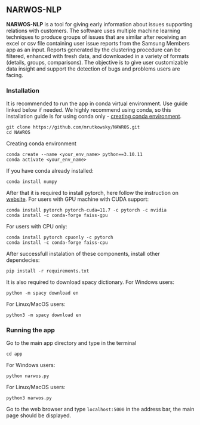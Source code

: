 ## **NARWOS-NLP**
**NARWOS-NLP** is a tool for giving early information about issues supporting relations with customers. The software uses multiple machine learning techniques to produce groups of issues that are similar after receiving an excel or csv file containing user issue reports from the Samsung Members app as an input. Reports generated by the clustering procedure can be filtered, enhanced with fresh data, and downloaded in a variety of formats (details, groups, comparisons). The objective is to give user customizable data insight and support the detection of bugs and problems users are facing.

### **Installation**
It is recommended to run the app in conda virtual environment. Use guide linked below if needed. We highly recommend using conda, so this installation guide is for using conda only -
[creating conda environment](https://conda.io/projects/conda/en/latest/user-guide/tasks/manage-environments.html#creating-an-environment-with-commands).

```
git clone https://github.com/mrutkowsky/NAWROS.git
cd NAWROS
```
Creating conda environment
```
conda create --name <your_env_name> python==3.10.11
conda activate <your_env_name>
```
If you have conda already installed:
```
conda install numpy
```
After that it is required to install pytorch, here follow the instruction on [website](https://pytorch.org).
For users with GPU machine with CUDA support:
```
conda install pytorch pytorch-cuda=11.7 -c pytorch -c nvidia
conda install -c conda-forge faiss-gpu
```
For users with CPU only:
```
conda install pytorch cpuonly -c pytorch
conda install -c conda-forge faiss-cpu
```
After successfull instalation of these components, install other dependecies:

```
pip install -r requirements.txt
```
It is also required to download spacy dictionary.
For Windows users:
```
python -m spacy download en
```
For Linux/MacOS users:
```
python3 -m spacy download en
```



### **Running the app**
Go to the main app directory and type in the terminal
```
cd app
```
For Windows users:
```
python narwos.py
```
For Linux/MacOS users:
```
python3 narwos.py
```

Go to the web browser and type `localhost:5000` in the address bar, the main page should be displayed.
